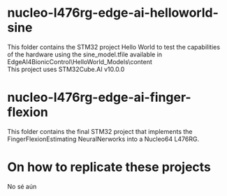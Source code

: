 # nucleo-l476rg-edge-ai-helloworld-sine
This folder contains the STM32 project Hello World to test the capabilities of the hardware using the sine_model.tfile available in EdgeAI4BionicControl\HelloWorld_Models\content\
This project uses STM32Cube.AI v10.0.0
# nucleo-l476rg-edge-ai-finger-flexion
This folder contains the final STM32 project that implements the FingerFlexionEstimating NeuralNerworks into a Nucleo64 L476RG.


# On how to replicate these projects
No sé aún
